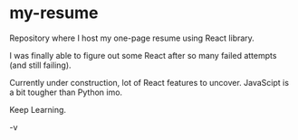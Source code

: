 # my-resume

Repository where I host my one-page resume using React library.

I was finally able to figure out some React after so many failed attempts (and still failing).

Currently under construction, lot of React features to uncover. JavaScipt is a bit tougher than Python imo.

Keep Learning.

-v

